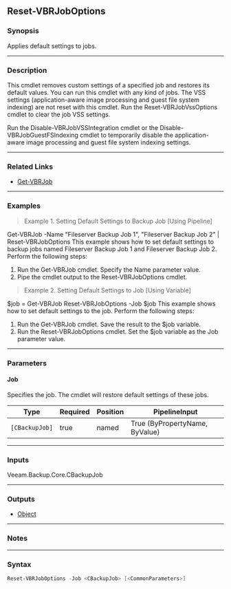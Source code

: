 Reset-VBRJobOptions
-------------------

### Synopsis
Applies default settings to jobs.

---

### Description

This cmdlet removes custom settings of a specified job and restores its default values. You can run this cmdlet with any kind of jobs.  The VSS settings (application-aware image processing and guest file system indexing) are not reset with this cmdlet.
Run the Reset-VBRJobVssOptions cmdlet to clear the job VSS settings.

Run the Disable-VBRJobVSSIntegration cmdlet or the Disable-VBRJobGuestFSIndexing cmdlet to temporarily disable the application-aware image processing and guest file system indexing settings.

---

### Related Links
* [Get-VBRJob](Get-VBRJob)

---

### Examples
> Example 1. Setting Default Settings to Backup Job [Using Pipeline]

Get-VBRJob -Name "Fileserver Backup Job 1", "Fileserver Backup Job 2" | Reset-VBRJobOptions
This example shows how to set default settings to backup jobs named Fileserver Backup Job 1 and Fileserver Backup Job 2.
Perform the following steps:
1. Run the Get-VBRJob cmdlet. Specify the Name parameter value.
2. Pipe the cmdlet output to the Reset-VBRJobOptions cmdlet.
> Example 2. Setting Default Settings to Job [Using Variable]

$job = Get-VBRJob
Reset-VBRJobOptions -Job $job
This example shows how to set default settings to the job.
Perform the following steps:
1. Run the Get-VBRJob cmdlet. Save the result to the $job variable.
2. Run the Reset-VBRJobOptions cmdlet. Set the $job variable as the Job parameter value.

---

### Parameters
#### **Job**
Specifies the job. The cmdlet will restore default settings of these jobs.

|Type          |Required|Position|PipelineInput                 |
|--------------|--------|--------|------------------------------|
|`[CBackupJob]`|true    |named   |True (ByPropertyName, ByValue)|

---

### Inputs
Veeam.Backup.Core.CBackupJob

---

### Outputs
* [Object](https://learn.microsoft.com/en-us/dotnet/api/System.Object)

---

### Notes

---

### Syntax
```PowerShell
Reset-VBRJobOptions -Job <CBackupJob> [<CommonParameters>]
```
